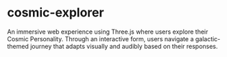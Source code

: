 # cosmic-explorer
An immersive web experience using Three.js where users explore their Cosmic Personality. Through an interactive form, users navigate a galactic-themed journey that adapts visually and audibly based on their responses.
